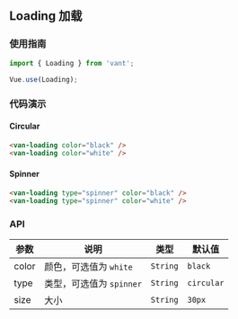 ## Loading 加载

### 使用指南
``` javascript
import { Loading } from 'vant';

Vue.use(Loading);
```

### 代码演示

#### Circular

```html
<van-loading color="black" />
<van-loading color="white" />
```

#### Spinner

```html
<van-loading type="spinner" color="black" />
<van-loading type="spinner" color="white" />
```

### API

| 参数 | 说明 | 类型 | 默认值 |
|-----------|-----------|-----------|-------------|
| color | 颜色，可选值为 `white` | `String` | `black` |
| type | 类型，可选值为 `spinner` | `String` | `circular` |
| size | 大小 | `String` | `30px` |
